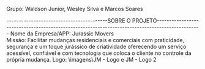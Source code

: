 Grupo: Waldson Junior, Wesley Silva e Marcos Soares

-----------------------------------------SOBRE O PROJETO------------------------------------------------------------------------------------------------
Nome da Empresa/APP: Jurassic Movers                    
Missão: Facilitar mudanças residenciais e comerciais com praticidade, segurança e um toque jurássico de criatividade oferecendo um serviço acessível, confiável e com tecnologia que coloca o cliente no controle da própria mudança.
Logo: \imagens\JM - Logo e JM - Logo 2
